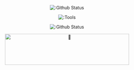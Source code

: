 

<p align="center"><img src="https://lanyard.cnrad.dev/api/1033015167824449586?theme=Dark&animated=true&borderRadius=20px" alt=":Github Status" /></p>


<p align="center"><img src="https://skillicons.dev/icons?i=discord,vscode,github,git,powershell" alt=":Tools" /></p>


<p align="center"><img src="https://count.getloli.com/get/@:0rl4ndo" alt=":Github Status" /></p>


<p align="center" href="https://www.coffeebede.com/0rlando"><img  src="https://coffeebede.ir/DashboardTemplateV2/app-assets/images/banner/default-yellow.svg" width="400" height="100" alt="🥺" /></p>
